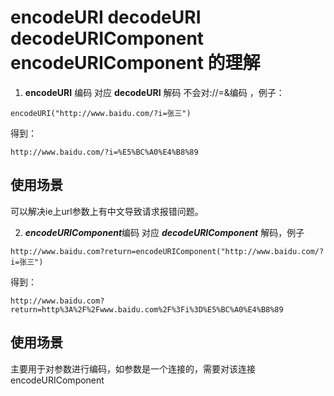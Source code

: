 # encodeURI decodeURI decodeURIComponent encodeURIComponent 的理解
1. **encodeURI** 编码 对应 **decodeURI** 解码  不会对://=&编码 ，例子：

```
encodeURI("http://www.baidu.com/?i=张三")
```

得到：

```
http://www.baidu.com/?i=%E5%BC%A0%E4%B8%89
```
## 使用场景

可以解决ie上url参数上有中文导致请求报错问题。

2.  ***encodeURIComponent***编码 对应 ***decodeURIComponent*** 解码，例子
```
http://www.baidu.com?return=encodeURIComponent("http://www.baidu.com/?i=张三")
```

得到：

```
http://www.baidu.com?return=http%3A%2F%2Fwww.baidu.com%2F%3Fi%3D%E5%BC%A0%E4%B8%89
```
## 使用场景
主要用于对参数进行编码，如参数是一个连接的，需要对该连接encodeURIComponent